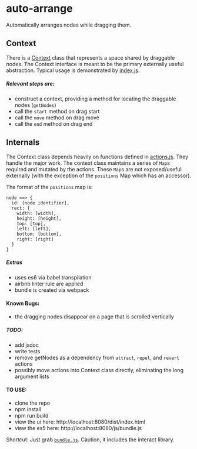 # auto-arrange
Automatically arranges nodes while dragging them.

## Context
There is a [Context](https://github.com/eric-smiling/auto-arrange/blob/master/src/js/Context.js) class that represents a space shared by draggable nodes. The Context interface is meant to be the primary externally useful abstraction. Typical usage is demonstrated by [index.js](https://github.com/eric-smiling/auto-arrange/blob/master/src/js/index.js).

##### Relevant steps are:
- construct a context, providing a method for locating the draggable nodes (`getNodes`)
- call the `start` method on drag start
- call the `move` method on drag move
- call the `end` method on drag end

## Internals
The Context class depends heavily on functions defined in [actions.js](https://github.com/eric-smiling/auto-arrange/blob/master/src/js/actions.js). They handle the major work. The context class maintains a series of `Map`s required and mutated by the actions. These `Map`s are not exposed/useful externally (with the exception of the `positions` Map which has an accessor).

The format of the `positions` map is:
```
node ==> {
  id: [node identifier],
  rect: {
    width: [width],
    height: [height],
    top: [top],
    left: [left],
    bottom: [bottom],
    right: [right]
  }
}
```

##### Extras
- uses es6 via  babel transpilation
- airbnb linter rule are applied
- bundle is created via webpack

#### Known Bugs:
- the dragging nodes disappear on a page that is scrolled vertically

##### TODO:
- add jsdoc
- write tests
- remove getNodes as a dependency from `attract`, `repel`, and `revert` actions
- possibly move actions into Context class directly, eliminating the long argument lists


#### TO USE:
- clone the repo
- npm install
- npm run build
- view the ui here: http://localhost:8080/dist/index.html
- view the es5 here: http://localhost:8080/js/bundle.js

Shortcut: Just grab [`bundle.js`](https://github.com/eric-smiling/auto-arrange/blob/master/dist/js/bundle.js). Caution, it includes the interact library.
